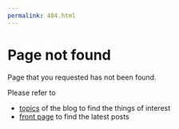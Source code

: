 ```yaml
---
permalink: 404.html
---
```

# Page not found

Page that you requested has not been found.

Please refer to

- [topics](/topics/) of the blog to find the things of interest
- [front page](/) to find the latest posts
